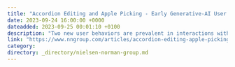 ```yaml
---
title: "Accordion Editing and Apple Picking - Early Generative-AI User Behaviors"
date: 2023-09-24 16:00:00 +0000
dateadded: 2023-09-25 00:01:10 +0100
description: "Two new user behaviors are prevalent in interactions with text-based AI chatbots. User research shows the iterative and often complex ways users engage with AI tools for productivity."
link: "https://www.nngroup.com/articles/accordion-editing-apple-picking/"
category:
directory: _directory/nielsen-norman-group.md
---
```

